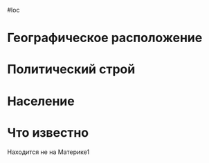 #loc
# Географическое расположение

# Политический строй

# Население

# Что известно
Находится не на Материке1